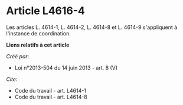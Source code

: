 # Article L4616-4

Les articles L. 4614-1, L. 4614-2, L. 4614-8 et L. 4614-9 s'appliquent à l'instance de coordination.

**Liens relatifs à cet article**

_Créé par_:

  - Loi n°2013-504 du 14 juin 2013 - art. 8 (V)

_Cite_:

  - Code du travail - art. L4614-1
  - Code du travail - art. L4614-8
